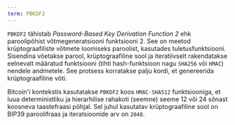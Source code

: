 ```yaml
---
term: PBKDF2
---
```


`PBKDF2` tähistab *Password-Based Key Derivation Function 2* ehk paroolipõhist võtmegeneratsiooni funktsiooni 2. See on meetod krüptograafiliste võtmete loomiseks paroolist, kasutades tuletusfunktsiooni. Sisendina võetakse parool, krüptograafiline sool ja iteratiivselt rakendatakse eelnevalt määratud funktsiooni (tihti hash-funktsioon nagu `SHA256` või `HMAC`) nendele andmetele. See protsess korratakse palju kordi, et genereerida krüptograafiline võti.

Bitcoin'i kontekstis kasutatakse `PBKDF2` koos `HMAC-SHA512` funktsiooniga, et luua deterministliku ja hierarhilise rahakoti (seemne) seeme 12 või 24 sõnast koosneva taastefraasi põhjal. Sel juhul kasutatav krüptograafiline sool on BIP39 paroolifraas ja iteratsioonide arv on `2048`.